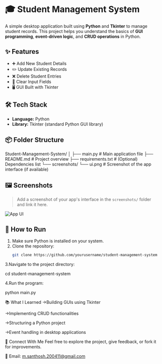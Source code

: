 # 🎓 Student Management System

A simple desktop application built using **Python** and **Tkinter** to manage student records. This project helps you understand the basics of **GUI programming**, **event-driven logic**, and **CRUD operations** in Python.

## ✨ Features

- ➕ Add New Student Details  
- ✏️ Update Existing Records  
- ❌ Delete Student Entries  
- 🧹 Clear Input Fields  
- 🖥️ GUI Built with Tkinter

## 🛠 Tech Stack

- **Language:** Python  
- **Library:** Tkinter (standard Python GUI library)

## 📦 Folder Structure

Student-Management-System/
│
├── main.py # Main application file
├── README.md # Project overview
├── requirements.txt # (Optional) Dependencies list
└── screenshots/
└── ui.png # Screenshot of the app interface (if available)


## 🖼️ Screenshots

> Add a screenshot of your app's interface in the `screenshots/` folder and link it here.

![App UI](screenshots/ui.png)

## 🚀 How to Run

1. Make sure Python is installed on your system.
2. Clone the repository:
   ```bash
   git clone https://github.com/yourusername/student-management-system.git
3.Navigate to the project directory:

cd student-management-system

4.Run the program:

python main.py

📚 What I Learned
->Building GUIs using Tkinter

->Implementing CRUD functionalities

->Structuring a Python project

->Event handling in desktop applications

🔗 Connect With Me
Feel free to explore the project, give feedback, or fork it for improvements.

📧 Email: m.santhosh.200411@gmail.com
